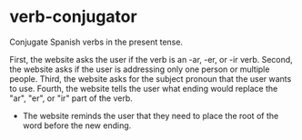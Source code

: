 # verb-conjugator

Conjugate Spanish verbs in the present tense.

First, the website asks the user if the verb is an -ar, -er, or -ir verb.
Second, the website asks if the user is addressing only one person or multiple people.
Third, the website asks for the subject pronoun that the user wants to use.
Fourth, the website tells the user what ending would replace the "ar", "er", or "ir" part of the verb.
- The website reminds the user that they need to place the root of the word before the new ending.
